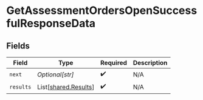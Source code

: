 # GetAssessmentOrdersOpenSuccessfulResponseData


## Fields

| Field                                                  | Type                                                   | Required                                               | Description                                            |
| ------------------------------------------------------ | ------------------------------------------------------ | ------------------------------------------------------ | ------------------------------------------------------ |
| `next`                                                 | *Optional[str]*                                        | :heavy_check_mark:                                     | N/A                                                    |
| `results`                                              | List[[shared.Results](../../models/shared/results.md)] | :heavy_check_mark:                                     | N/A                                                    |